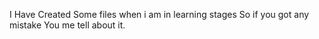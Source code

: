 I Have Created Some files when i am in learning stages So if you got any mistake You me tell about it.
